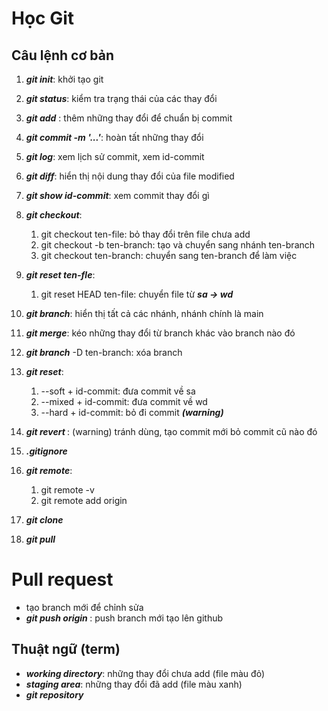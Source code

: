 # Học Git

## Câu lệnh cơ bản
1. ***git init***: khởi tạo git
2. ***git status***: kiểm tra trạng thái của các thay đổi
3. ***git add*** : thêm những thay đổi để chuẩn bị commit
4. ***git commit -m '...'***: hoàn tất những thay đổi

5. ***git log***: xem lịch sử commit, xem id-commit 
6. ***git diff***: hiển thị nội dung thay đổi của file modified
7. ***git show id-commit***: xem commit thay đổi gì
8. ***git checkout***:
    1. git checkout ten-file: bỏ thay đổi trên file chưa add
    2. git checkout -b ten-branch: tạo và chuyển sang nhánh ten-branch
    3. git checkout ten-branch: chuyển sang ten-branch để làm việc
9. ***git reset ten-fle***:
    1. git reset HEAD ten-file: chuyển file từ ***sa -> wd***
10. ***git branch***: hiển thị tất cả các nhánh, nhánh chính là main
11. ***git merge***: kéo những thay đổi từ branch khác vào branch nào đó
12. ***git branch*** -D ten-branch: xóa branch

13. ***git reset***:
    1. --soft + id-commit: đưa commit về sa 
    2. --mixed + id-commit: đưa commit về wd
    3. --hard + id-commit: bỏ đi commit ***(warning)***

14. ***git revert <commit>***: (warning) tránh dùng, tạo commit mới bỏ commit cũ nào đó

15. ***.gitignore***


16. ***git remote***:
    1. git remote -v
    2. git remote add origin <link-repo>

17. ***git clone***
18. ***git pull***

# Pull request
- tạo branch mới để chỉnh sửa
- ***git push origin <branch-name>***: push branch mới tạo lên github

## Thuật ngữ (term)
- ***working directory***: những thay đổi chưa add (file màu đỏ)
- ***staging area***: những thay đổi đã add (file màu xanh)
- ***git repository***
